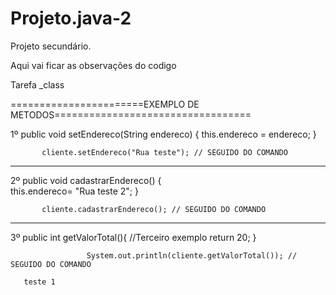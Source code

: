 # Projeto.java-2
Projeto secundário.

Aqui vai ficar as observações do codigo

Tarefa _class

=======================EXEMPLO DE METODOS==================================

1º 
                        public void setEndereco(String endereco) {
                       this.endereco = endereco;
                       }

	       cliente.setEndereco("Rua teste"); // SEGUIDO DO COMANDO
----------------------------------------------------------------------------------------------------------------------------------------
2º
	       public void cadastrarEndereco() {  
 	       this.endereco= "Rua teste 2";
      	       }

	       cliente.cadastrarEndereco(); // SEGUIDO DO COMANDO
------------------------------------------------------------------------------------------------------------------------------------------
3º
	      public int getValorTotal(){ //Terceiro exemplo
                     return 20;
                     }
	     
                     System.out.println(cliente.getValorTotal()); // SEGUIDO DO COMANDO

       teste 1
